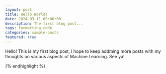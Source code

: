 ```yaml
---
layout: post
title: Hello World!
date: 2024-03-11 00:06:00
description: The first blog post...
tags: formatting code
categories: sample-posts
featured: true
---
```


Hello! This is my first blog post, I hope to keep addming more posts with my thoughts on various aspects of Machine Learning. See ya!


{% endhighlight %}
